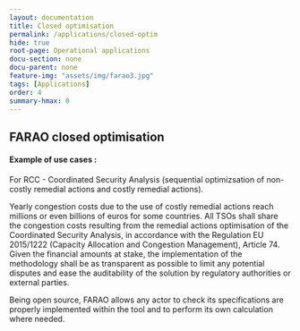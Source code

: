 ```yaml
---
layout: documentation
title: Closed optimisation
permalink: /applications/closed-optim
hide: true
root-page: Operational applications
docu-section: none
docu-parent: none
feature-img: "assets/img/farao3.jpg"
tags: [Applications]
order: 4
summary-hmax: 0
---
```


## FARAO closed optimisation

#### Example of use cases :

For RCC - Coordinated Security Analysis (sequential optimizsation of non-costly remedial actions and costly remedial actions). 

Yearly congestion costs due to the use of costly remedial actions reach millions or even billions of euros for some 
countries. All TSOs shall share the congestion costs resulting from the remedial actions optimisation of the Coordinated 
Security Analysis, in accordance with the Regulation EU 2015/1222 (Capacity Allocation and Congestion Management), 
Article 74. Given the financial amounts at stake, the implementation of the methodology shall be as transparent as 
possible to limit any potential disputes and ease the auditability of the solution by regulatory authorities or external parties.

Being open source, FARAO allows any actor to check its specifications are properly implemented within the tool and 
to perform its own calculation where needed.
